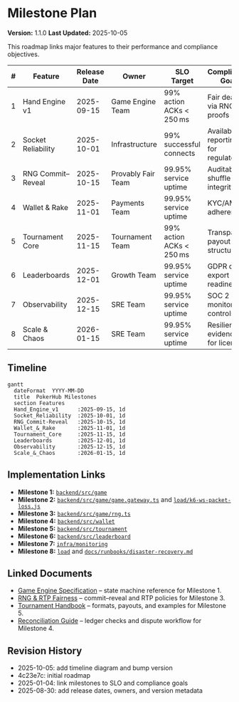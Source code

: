 # Milestone Plan

**Version:** 1.1.0
**Last Updated:** 2025-10-05

This roadmap links major features to their performance and compliance objectives.

| # | Feature | Release Date | Owner | SLO Target | Compliance Goal |
|---|---------|--------------|-------|------------|----------------|
| 1 | Hand Engine v1 | 2025-09-15 | Game Engine Team | 99% action ACKs < 250 ms | Fair dealing via RNG proofs |
| 2 | Socket Reliability | 2025-10-01 | Infrastructure | 99% successful connects | Availability reporting for regulators |
| 3 | RNG Commit–Reveal | 2025-10-15 | Provably Fair Team | 99.95% service uptime | Auditable shuffle integrity |
| 4 | Wallet & Rake | 2025-11-01 | Payments Team | 99.95% service uptime | KYC/AML adherence |
| 5 | Tournament Core | 2025-11-15 | Tournament Team | 99% action ACKs < 250 ms | Transparent payout structures |
| 6 | Leaderboards | 2025-12-01 | Growth Team | 99.95% service uptime | GDPR data export readiness |
| 7 | Observability | 2025-12-15 | SRE Team | 99.95% service uptime | SOC 2 monitoring controls |
| 8 | Scale & Chaos | 2026-01-15 | SRE Team | 99.95% service uptime | Resilience evidence for licensing |

## Timeline
```mermaid
gantt
  dateFormat  YYYY-MM-DD
  title  PokerHub Milestones
  section Features
  Hand_Engine_v1      :2025-09-15, 1d
  Socket_Reliability  :2025-10-01, 1d
  RNG_Commit-Reveal   :2025-10-15, 1d
  Wallet_&_Rake       :2025-11-01, 1d
  Tournament_Core     :2025-11-15, 1d
  Leaderboards        :2025-12-01, 1d
  Observability       :2025-12-15, 1d
  Scale_&_Chaos       :2026-01-15, 1d
```

## Implementation Links
- **Milestone 1:** [`backend/src/game`](../backend/src/game)
- **Milestone 2:** [`backend/src/game/game.gateway.ts`](../backend/src/game/game.gateway.ts) and [`load/k6-ws-packet-loss.js`](../load/k6-ws-packet-loss.js)
- **Milestone 3:** [`backend/src/game/rng.ts`](../backend/src/game/rng.ts)
- **Milestone 4:** [`backend/src/wallet`](../backend/src/wallet)
- **Milestone 5:** [`backend/src/tournament`](../backend/src/tournament)
- **Milestone 6:** [`backend/src/leaderboard`](../backend/src/leaderboard)
- **Milestone 7:** [`infra/monitoring`](../infra/monitoring)
- **Milestone 8:** [`load`](../load) and [`docs/runbooks/disaster-recovery.md`](./runbooks/disaster-recovery.md)

## Linked Documents
- [Game Engine Specification](./game-engine-spec.md) – state machine reference for Milestone 1.
- [RNG & RTP Fairness](./rng-fairness.md) – commit–reveal and RTP policies for Milestone 3.
- [Tournament Handbook](./handbook/tournament-handbook.md) – formats, payouts, and examples for Milestone 5.
- [Reconciliation Guide](./handbook/reconciliation-guide.md) – ledger checks and dispute workflow for Milestone 4.

## Revision History
- 2025-10-05: add timeline diagram and bump version
- 4c23e7c: initial roadmap
- 2025-01-04: link milestones to SLO and compliance goals
- 2025-08-30: add release dates, owners, and version metadata
